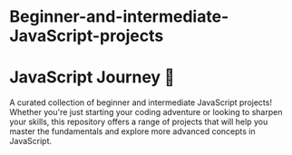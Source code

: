 # Beginner-and-intermediate-JavaScript-projects
# JavaScript Journey 🚀

A curated collection of beginner and intermediate JavaScript projects! Whether you're just starting your coding adventure or looking to sharpen your skills, this repository offers a range of projects that will help you master the fundamentals and explore more advanced concepts in JavaScript.



